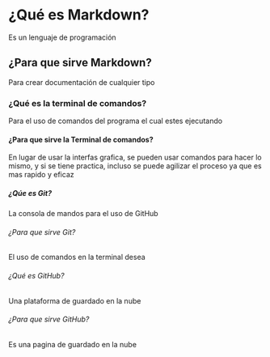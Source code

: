 # ¿Qué es Markdown?
Es un lenguaje de programación

## ¿Para que sirve Markdown?
Para crear documentación de cualquier tipo

### ¿Qué es la terminal de comandos?
Para el uso de comandos del programa el cual estes ejecutando

#### ¿Para que sirve la Terminal de comandos?
En lugar de usar la interfas grafica, se pueden usar comandos para hacer lo mismo, y si se tiene practica, incluso se puede agilizar el proceso ya que es mas rapido y eficaz

##### ¿Qúe es Git?
La consola de mandos para el uso de GitHub

###### ¿Para que sirve Git?
El uso de comandos en la terminal desea

###### ¿Qué es GitHub?
Una plataforma de guardado en la nube

###### ¿Para que sirve GitHub?
Es una pagina de guardado en la nube